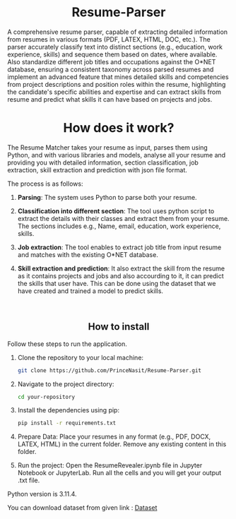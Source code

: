 <div align="center">
  
# Resume-Parser
</div>
A  comprehensive resume parser, capable of extracting detailed information from resumes in various formats (PDF, LATEX, HTML, DOC, etc.). The parser accurately classify text into distinct sections (e.g., education, work experience, skills) and sequence them based on dates, where available. Also standardize different job titles and occupations against the O*NET database, ensuring a consistent taxonomy across parsed resumes and implement an advanced feature that mines detailed skills and competencies from project descriptions and position roles within the resume, highlighting the candidate's specific abilities and expertise and can extract skills from resume and predict what skills it can have based on projects and jobs.
<br>
<div align="center">

# How does it work?
</div>

The Resume Matcher takes your resume as input, parses them using Python, and with various libraries and models, analyse all your resume and providing you with detailed information, section classification, job extraction, skill extraction and prediction with json file format.

The process is as follows:

1. **Parsing**: The system uses Python to parse both your resume.

2. **Classification into different section**: The tool uses python script to extract the details with their classes and extract them from your resume. The sections includes e.g.,  Name, email, education, work experience, skills.

3. **Job extraction**: The tool enables to extract job title from input resume and matches with the existing O*NET database.
   
4. **Skill extraction and prediction**: It also extract the skill from the resume as it contains projects and jobs and also accourding to it, it can predict the skills that user have. This can be done using the dataset that we have created and trained a model to predict skills.
<br>

<div align="center">

## How to install

</div>

Follow these steps to run the application.

1. Clone the repository to your local machine:
   ```bash
   git clone https://github.com/PrinceNasit/Resume-Parser.git
   ```

3. Navigate to the project directory:
   ```bash
   cd your-repository
   ```

3. Install the dependencies using pip:
   ```bash
   pip install -r requirements.txt
   ```
4. Prepare Data:
   Place your resumes in any format (e.g., PDF, DOCX, LATEX, HTML)  in the current folder. Remove any existing content in this folder.
    
5. Run the project:
   Open the ResumeRevealer.ipynb file in Jupyter Notebook or JupyterLab.
   Run all the cells and you will get your output .txt file.

Python version is 3.11.4.

You can download dataset from given link : [Dataset](https://drive.google.com/drive/folders/1Pko8-of2G0smNEGJUq7I2oInJ2-C-ufn?usp=sharing)
